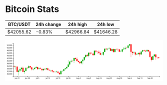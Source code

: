 # Bitcoin Stats

BTC/USDT|24h change|24h high|24h low|
|---|---|---|---|
|$42055.62|-0.83%|$42966.84|$41646.28|

<img src="./chart.svg">
